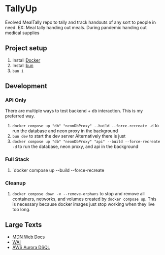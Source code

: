 # TallyUp

Evolved MealTally repo to tally and track handouts of any sort to people in need. EX: Meal tally handing out meals. During pandemic handing out medical supplies

## Project setup

1. Install [Docker](https://docs.docker.com/get-docker/)
2. Install [bun](https://bun.sh/docs/installation)
3. `bun i`

## Development

### API Only

There are multiple ways to test backend + db interaction. This is my preferred way.

1. `docker compose up "db" "neonDbProxy" --build --force-recreate -d` to run the database and neon proxy in the background
2. `bun dev` to start the dev server
   Alternatively there is just
3. `docker compose up "db" "neonDbProxy" "api" --build --force-recreate -d` to run the database, neon proxy, and api in the background

### Full Stack

1. `docker compose up --build --force-recreate

### Cleanup

1. `docker compose down -v --remove-orphans` to stop and remove all containers, networks, and volumes created by `docker compose up`. This is necessary because docker images just stop working when they live too long.

## Large Texts

- [MDN Web Docs](https://developer.mozilla.org/en-US/docs/Learn_web_development/Core/Accessibility/HTML)
- [WAI](https://www.w3.org/WAI/standards-guidelines/aria/)
- [AWS Aurora DSQL](https://docs.aws.amazon.com/pdfs/aurora-dsql/latest/userguide/aurora-dsql-ug.pdf)
